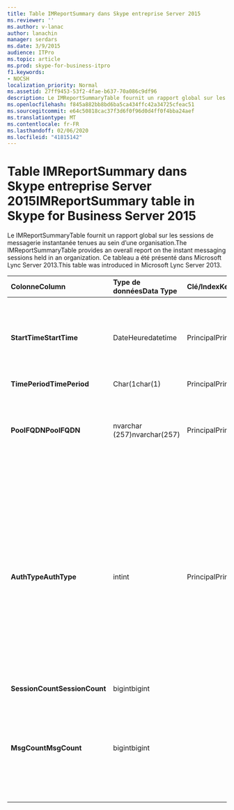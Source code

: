 ```yaml
---
title: Table IMReportSummary dans Skype entreprise Server 2015
ms.reviewer: ''
ms.author: v-lanac
author: lanachin
manager: serdars
ms.date: 3/9/2015
audience: ITPro
ms.topic: article
ms.prod: skype-for-business-itpro
f1.keywords:
- NOCSH
localization_priority: Normal
ms.assetid: 27ff9453-53f2-4fae-b637-70a086c9df96
description: Le IMReportSummaryTable fournit un rapport global sur les sessions de messagerie instantanée tenues au sein d’une organisation. Ce tableau a été présenté dans Microsoft Lync Server 2013.
ms.openlocfilehash: f845a882bb8bd6ba5ca434ffc42a34725cfeac51
ms.sourcegitcommit: e64c50818cac37f3d6f0f96d0d4ff0f4bba24aef
ms.translationtype: MT
ms.contentlocale: fr-FR
ms.lasthandoff: 02/06/2020
ms.locfileid: "41815142"
---
```

# <a name="imreportsummary-table-in-skype-for-business-server-2015"></a><span data-ttu-id="269c8-104">Table IMReportSummary dans Skype entreprise Server 2015</span><span class="sxs-lookup"><span data-stu-id="269c8-104">IMReportSummary table in Skype for Business Server 2015</span></span>
 
<span data-ttu-id="269c8-105">Le IMReportSummaryTable fournit un rapport global sur les sessions de messagerie instantanée tenues au sein d’une organisation.</span><span class="sxs-lookup"><span data-stu-id="269c8-105">The IMReportSummaryTable provides an overall report on the instant messaging sessions held in an organization.</span></span> <span data-ttu-id="269c8-106">Ce tableau a été présenté dans Microsoft Lync Server 2013.</span><span class="sxs-lookup"><span data-stu-id="269c8-106">This table was introduced in Microsoft Lync Server 2013.</span></span>
  
|<span data-ttu-id="269c8-107">**Colonne**</span><span class="sxs-lookup"><span data-stu-id="269c8-107">**Column**</span></span>|<span data-ttu-id="269c8-108">**Type de données**</span><span class="sxs-lookup"><span data-stu-id="269c8-108">**Data Type**</span></span>|<span data-ttu-id="269c8-109">**Clé/Index**</span><span class="sxs-lookup"><span data-stu-id="269c8-109">**Key/Index**</span></span>|<span data-ttu-id="269c8-110">**Détails**</span><span class="sxs-lookup"><span data-stu-id="269c8-110">**Details**</span></span>|
|:-----|:-----|:-----|:-----|
|<span data-ttu-id="269c8-111">**StartTime**</span><span class="sxs-lookup"><span data-stu-id="269c8-111">**StartTime**</span></span> <br/> |<span data-ttu-id="269c8-112">DateHeure</span><span class="sxs-lookup"><span data-stu-id="269c8-112">datetime</span></span>  <br/> |<span data-ttu-id="269c8-113">Principal</span><span class="sxs-lookup"><span data-stu-id="269c8-113">Primary</span></span>  <br/> |<span data-ttu-id="269c8-114">Date et heure de début de la session de messagerie instantanée.</span><span class="sxs-lookup"><span data-stu-id="269c8-114">Date and time that the instant messaging session began.</span></span>  <br/> |
|<span data-ttu-id="269c8-115">**TimePeriod**</span><span class="sxs-lookup"><span data-stu-id="269c8-115">**TimePeriod**</span></span> <br/> |<span data-ttu-id="269c8-116">Char(1</span><span class="sxs-lookup"><span data-stu-id="269c8-116">char(1)</span></span>  <br/> |<span data-ttu-id="269c8-117">Principal</span><span class="sxs-lookup"><span data-stu-id="269c8-117">Primary</span></span>  <br/> ||
|<span data-ttu-id="269c8-118">**PoolFQDN**</span><span class="sxs-lookup"><span data-stu-id="269c8-118">**PoolFQDN**</span></span> <br/> |<span data-ttu-id="269c8-119">nvarchar (257)</span><span class="sxs-lookup"><span data-stu-id="269c8-119">nvarchar(257)</span></span>  <br/> |<span data-ttu-id="269c8-120">Principal</span><span class="sxs-lookup"><span data-stu-id="269c8-120">Primary</span></span>  <br/> |<span data-ttu-id="269c8-121">Nom de domaine complet du pool hébergeant la session.</span><span class="sxs-lookup"><span data-stu-id="269c8-121">Fully qualified domain name of the pool hosting the session.</span></span>  <br/> |
|<span data-ttu-id="269c8-122">**AuthType**</span><span class="sxs-lookup"><span data-stu-id="269c8-122">**AuthType**</span></span> <br/> |<span data-ttu-id="269c8-123">int</span><span class="sxs-lookup"><span data-stu-id="269c8-123">int</span></span>  <br/> |<span data-ttu-id="269c8-124">Principal</span><span class="sxs-lookup"><span data-stu-id="269c8-124">Primary</span></span>  <br/> |<span data-ttu-id="269c8-125">Priorité (par exemple, urgent ou non urgent) de l’appel.</span><span class="sxs-lookup"><span data-stu-id="269c8-125">Priority (for example, urgent or non-urgent) of the call.</span></span> <span data-ttu-id="269c8-126">Les informations de priorité sont stockées dans la [table CallPriorities dans Skype entreprise Server 2015](callpriorities.md).</span><span class="sxs-lookup"><span data-stu-id="269c8-126">Priority information is stored in the [CallPriorities table in Skype for Business Server 2015](callpriorities.md).</span></span>  <br/> |
|<span data-ttu-id="269c8-127">**SessionCount**</span><span class="sxs-lookup"><span data-stu-id="269c8-127">**SessionCount**</span></span> <br/> |<span data-ttu-id="269c8-128">bigint</span><span class="sxs-lookup"><span data-stu-id="269c8-128">bigint</span></span>  <br/> |||
|<span data-ttu-id="269c8-129">**MsgCount**</span><span class="sxs-lookup"><span data-stu-id="269c8-129">**MsgCount**</span></span> <br/> |<span data-ttu-id="269c8-130">bigint</span><span class="sxs-lookup"><span data-stu-id="269c8-130">bigint</span></span>  <br/> ||<span data-ttu-id="269c8-131">Nombre total de messages instantanés échangés lors de la session.</span><span class="sxs-lookup"><span data-stu-id="269c8-131">Total number of instant messages exchanged during the session.</span></span>  <br/> |
   

